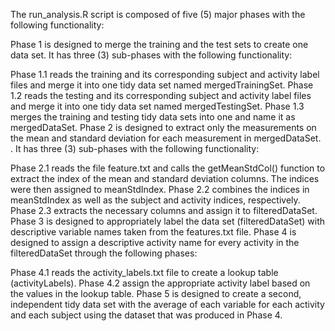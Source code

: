 The run_analysis.R script is composed of five (5) major phases with the following functionality:

Phase 1 is designed to merge the training and the test sets to create one data set. It has three (3) sub-phases with the following functionality:

Phase 1.1 reads the training and its corresponding subject and activity label files and merge it into one tidy data set named mergedTrainingSet.
Phase 1.2 reads the testing and its corresponding subject and activity label files and merge it into one tidy data set named mergedTestingSet.
Phase 1.3 merges the training and testing tidy data sets into one and name it as mergedDataSet.
Phase 2 is designed to extract only the measurements on the mean and standard deviation for each measurement in mergedDataSet. . It has three (3) sub-phases with the following functionality:

Phase 2.1 reads the file feature.txt and calls the getMeanStdCol() function to extract the index of the mean and standard deviation columns. The indices were then assigned to meanStdIndex.
Phase 2.2 combines the indices in meanStdIndex as well as the subject and activity indices, respectively.
Phase 2.3 extracts the necessary columns and assign it to filteredDataSet.
Phase 3 is designed to appropriately label the data set (filteredDataSet) with descriptive variable names taken from the features.txt file.
Phase 4 is designed to assign a descriptive activity name for every activity in the filteredDataSet through the following phases:

Phase 4.1 reads the activity_labels.txt file to create a lookup table (activityLabels).
Phase 4.2 assign the appropriate activity label based on the values in the lookup table.
Phase 5 is designed to create a second, independent tidy data set with the average of each variable for each activity and each subject using the dataset that was produced in Phase 4.
